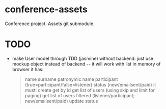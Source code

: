 conference-assets
=================

Conference project. Assets git submodule.

TODO
====

 * make User model through TDD (jasmine) without backend: 
   just use mockup object instead of backend -- it will work with list in memory of browser
   it has:
     > name
     > surname
     > patronymic name
     > participant (true=participant/false=listener)
     > status (new/emailsent/paid)
   it must:
     > create
     > get by id
     > get list of users (using skip and limit for paging)
     > get list of users filtered (listener/participant; new/emailsent/paid)
     > update status
